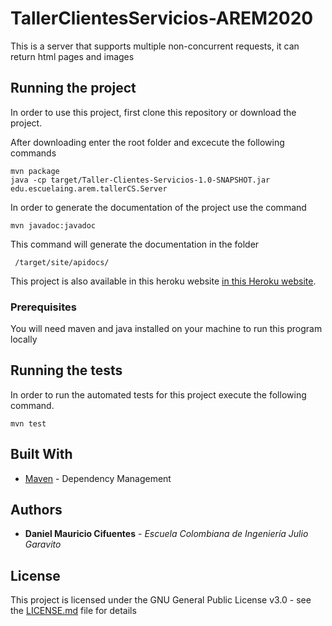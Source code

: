 # TallerClientesServicios-AREM2020

This is a server that supports multiple non-concurrent requests, it can return html pages and images

## Running the project

 In order to use this project, first clone this repository or download the project.

After downloading enter the root folder and excecute the following commands

```
mvn package
java -cp target/Taller-Clientes-Servicios-1.0-SNAPSHOT.jar edu.escuelaing.arem.tallerCS.Server
```
In order to generate the documentation of the project use the command 

```
mvn javadoc:javadoc
```
This command will generate the documentation in the folder 
```
 /target/site/apidocs/
 ```
 
 This project is also available in this heroku website [in this Heroku website](https://cliente-servidor-dcifuentes.herokuapp.com/).
### Prerequisites

You will need maven and java installed on your machine to run this program locally

## Running the tests

In order to run the automated tests for this project execute the following command.

```
mvn test
```

## Built With

* [Maven](https://maven.apache.org/) - Dependency Management

## Authors

* **Daniel Mauricio Cifuentes** - *Escuela Colombiana de Ingeniería Julio Garavito* 

## License

This project is licensed under the GNU General Public License v3.0 - see the [LICENSE.md](LICENSE.md) file for details

